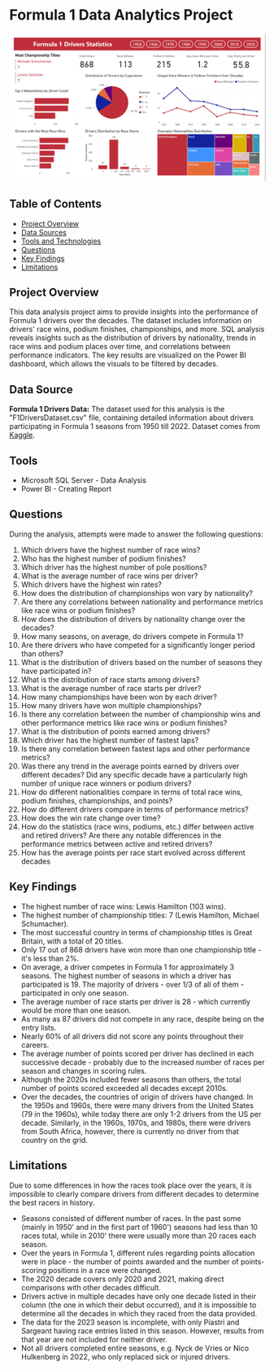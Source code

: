 # Formula 1 Data Analytics Project

![alt text](<Formula1 Drivers Dashboard.png>)

## Table of Contents

- [Project Overview](#project-overview)
- [Data Sources](#data-sources)
- [Tools and Technologies](#tools-and-technologies)
- [Questions](#questions)
- [Key Findings](#key-findings)
- [Limitations](#limitations)

## Project Overview

This data analysis project aims to provide insights into the performance of Formula 1 drivers over the decades. The dataset includes information on drivers' race wins, podium finishes, championships, and more. SQL analysis reveals insights such as the distribution of drivers by nationality, trends in race wins and podium places over time, and correlations between performance indicators. The key results are visualized on the Power BI dashboard, which allows the visuals to be filtered by decades.

## Data Source

**Formula 1 Drivers Data:** The dataset used for this analysis is the "F1DriversDataset.csv" file, containing detailed information about drivers participating in Formula 1 seasons from 1950 till 2022. Dataset comes from [Kaggle](https://www.kaggle.com/datasets/dubradave/formula-1-drivers-dataset).

## Tools

- Microsoft SQL Server - Data Analysis
- Power BI - Creating Report

## Questions

During the analysis, attempts were made to answer the following questions:

1. Which drivers have the highest number of race wins?
2. Who has the highest number of podium finishes?
3. Which driver has the highest number of pole positions?
4. What is the average number of race wins per driver?
5. Which drivers have the highest win rates?
6. How does the distribution of championships won vary by nationality?
7. Are there any correlations between nationality and performance metrics like race wins or podium finishes?
8. How does the distribution of drivers by nationality change over the decades?
9. How many seasons, on average, do drivers compete in Formula 1?
10. Are there drivers who have competed for a significantly longer period than others?
11. What is the distribution of drivers based on the number of seasons they have participated in?
12. What is the distribution of race starts among drivers?
13. What is the average number of race starts per driver?
14. How many championships have been won by each driver?
15. How many drivers have won multiple championships?
16. Is there any correlation between the number of championship wins and other performance metrics like race wins or podium finishes?
17. What is the distribution of points earned among drivers?
18. Which driver has the highest number of fastest laps?
19. Is there any correlation between fastest laps and other performance metrics?
20. Was there any trend in the average points earned by drivers over different decades? Did any specific decade have a particularly high number of unique race winners or podium drivers?
21. How do different nationalities compare in terms of total race wins, podium finishes, championships, and points?
22. How do different drivers compare in terms of performance metrics?
23. How does the win rate change over time?
24. How do the statistics (race wins, podiums, etc.) differ between active and retired drivers? Are there any notable differences in the performance metrics between active and retired drivers?
25. How has the average points per race start evolved across different decades

## Key Findings

- The highest number of race wins: Lewis Hamilton (103 wins).
- The highest number of championship titles: 7 (Lewis Hamilton, Michael Schumacher).
- The most successful country in terms of championship titles is Great Britain, with a total of 20 titles.
- Only 17 out of 868 drivers have won more than one championship title - it's less than 2%.
- On average, a driver competes in Formula 1 for approximately 3 seasons. The highest number of seasons in which a driver has participated is 19. The majority of drivers - over 1/3 of all of them - participated in only one season.
- The average number of race starts per driver is 28 - which currently would be more than one season.
- As many as 87 drivers did not compete in any race, despite being on the entry lists.
- Nearly 60% of all drivers did not score any points throughout their careers.
- The average number of points scored per driver has declined in each successive decade - probably due to the increased number of races per season and changes in scoring rules.
- Although the 2020s included fewer seasons than others, the total number of points scored exceeded all decades except 2010s.
- Over the decades, the countries of origin of drivers have changed. In the 1950s and 1960s, there were many drivers from the United States (79 in the 1960s), while today there are only 1-2 drivers from the US per decade. Similarly, in the 1960s, 1970s, and 1980s, there were drivers from South Africa, however, there is currently no driver from that country on the grid.

## Limitations

Due to some differences in how the races took place over the years, it is impossible to clearly compare drivers from different decades to determine the best racers in history.

- Seasons consisted of different number of races. In the past some (mainly in 1950' and in the first part of 1960') seasons had less than 10 races total, while in 2010' there were usually more than 20 races each season.
- Over the years in Formula 1, different rules regarding points allocation were in place - the number of points awarded and the number of points-scoring positions in a race were changed.
- The 2020 decade covers only 2020 and 2021, making direct comparisons with other decades difficult.
- Drivers active in multiple decades have only one decade listed in their column (the one in which their debut occurred), and it is impossible to determine all the decades in which they raced from the data provided.
- The data for the 2023 season is incomplete, with only Piastri and Sargeant having race entries listed in this season. However, results from that year are not included for neither driver.
- Not all drivers completed entire seasons, e.g. Nyck de Vries or Nico Hulkenberg in 2022, who only replaced sick or injured drivers.
